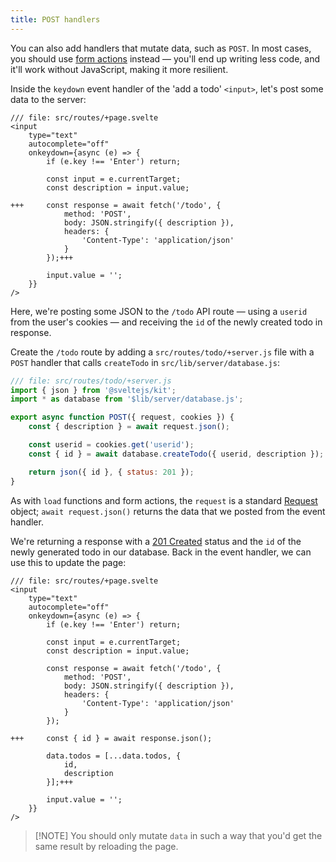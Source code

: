 ```yaml
---
title: POST handlers
---
```


You can also add handlers that mutate data, such as `POST`. In most cases, you should use [form actions](the-form-element) instead — you'll end up writing less code, and it'll work without JavaScript, making it more resilient.

Inside the `keydown` event handler of the 'add a todo' `<input>`, let's post some data to the server:

```svelte
/// file: src/routes/+page.svelte
<input
	type="text"
	autocomplete="off"
	onkeydown={async (e) => {
		if (e.key !== 'Enter') return;

		const input = e.currentTarget;
		const description = input.value;

+++		const response = await fetch('/todo', {
			method: 'POST',
			body: JSON.stringify({ description }),
			headers: {
				'Content-Type': 'application/json'
			}
		});+++

		input.value = '';
	}}
/>
```

Here, we're posting some JSON to the `/todo` API route — using a `userid` from the user's cookies — and receiving the `id` of the newly created todo in response.

Create the `/todo` route by adding a `src/routes/todo/+server.js` file with a `POST` handler that calls `createTodo` in `src/lib/server/database.js`:

```js
/// file: src/routes/todo/+server.js
import { json } from '@sveltejs/kit';
import * as database from '$lib/server/database.js';

export async function POST({ request, cookies }) {
	const { description } = await request.json();

	const userid = cookies.get('userid');
	const { id } = await database.createTodo({ userid, description });

	return json({ id }, { status: 201 });
}
```

As with `load` functions and form actions, the `request` is a standard [Request](https://developer.mozilla.org/en-US/docs/Web/API/Request) object; `await request.json()` returns the data that we posted from the event handler.

We're returning a response with a [201 Created](https://http.dog/201) status and the `id` of the newly generated todo in our database. Back in the event handler, we can use this to update the page:

```svelte
/// file: src/routes/+page.svelte
<input
	type="text"
	autocomplete="off"
	onkeydown={async (e) => {
		if (e.key !== 'Enter') return;

		const input = e.currentTarget;
		const description = input.value;

		const response = await fetch('/todo', {
			method: 'POST',
			body: JSON.stringify({ description }),
			headers: {
				'Content-Type': 'application/json'
			}
		});

+++		const { id } = await response.json();

		data.todos = [...data.todos, {
			id,
			description
		}];+++

		input.value = '';
	}}
/>
```

> [!NOTE] You should only mutate `data` in such a way that you'd get the same result by reloading the page.
